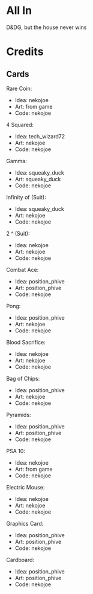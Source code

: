 # All In
 
D&DG, but the house never wins

# Credits

## Cards

Rare Coin:
- Idea: nekojoe
- Art: from game
- Code: nekojoe

4 Squared:
- Idea: tech_wizard72
- Art: nekojoe
- Code: nekojoe

Gamma:
- Idea: squeaky_duck
- Art: squeaky_duck
- Code: nekojoe

Infinity of (Suit):
- Idea: squeaky_duck
- Art: nekojoe
- Code: nekojoe

2 ^ (Suit):
- Idea: nekojoe
- Art: nekojoe
- Code: nekojoe

Combat Ace: 
- Idea: position_phive
- Art: position_phive
- Code: nekojoe

Pong: 
- Idea: position_phive
- Art: nekojoe
- Code: nekojoe

Blood Sacrifice:
- Idea: nekojoe
- Art: nekojoe
- Code: nekojoe

Bag of Chips:
- Idea: position_phive
- Art: nekojoe
- Code: nekojoe

Pyramids:
- Idea: position_phive
- Art: position_phive
- Code: nekojoe

PSA 10:
- Idea: nekojoe
- Art: from game
- Code: nekojoe

Electric Mouse:
- Idea: nekojoe
- Art: nekojoe
- Code: nekojoe

Graphics Card:
- Idea: position_phive
- Art: position_phive
- Code: nekojoe

Cardboard:
- Idea: position_phive
- Art: position_phive
- Code: nekojoe